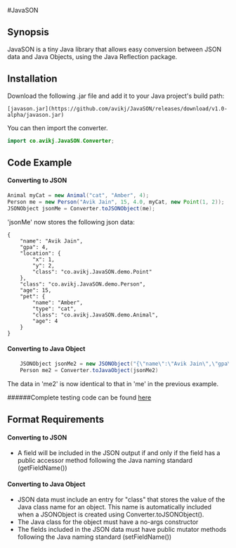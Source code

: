 #JavaSON

## Synopsis

JavaSON is a tiny Java library that allows easy conversion between JSON data and Java Objects,
using the Java Reflection package.

## Installation

Download the following .jar file and add it to your Java project's build path:
```
[javason.jar](https://github.com/avikj/JavaSON/releases/download/v1.0-alpha/javason.jar)
```
You can then import the converter.
```java
import co.avikj.JavaSON.Converter;
```

## Code Example

#### Converting to JSON
```java
Animal myCat = new Animal("cat", "Amber", 4);
Person me = new Person("Avik Jain", 15, 4.0, myCat, new Point(1, 2));
JSONObject jsonMe = Converter.toJSONObject(me);
```
'jsonMe' now stores the following json data:
```
{
    "name": "Avik Jain",
    "gpa": 4,
    "location": {
        "x": 1,
        "y": 2,
        "class": "co.avikj.JavaSON.demo.Point"
    },
    "class": "co.avikj.JavaSON.demo.Person",
    "age": 15,
    "pet": {
        "name": "Amber",
        "type": "cat",
        "class": "co.avikj.JavaSON.demo.Animal",
        "age": 4
    }
}
```	
#### Converting to Java Object

```java
	JSONObject jsonMe2 = new JSONObject("{\"name\":\"Avik Jain\",\"gpa\":4,\"location\":{\"x\":1,\"y\":2,\"class\":\"co.avikj.JavaSON.demo.Point\"},\"class\":\"co.avikj.JavaSON.demo.Person\",\"age\":15,\"pet\":{\"name\":\"Amber\",\"type\":\"cat\",\"class\":\"co.avikj.JavaSON.demo.Animal\",\"age\":4}}");
	Person me2 = Converter.toJavaObject(jsonMe2)
```
The data in 'me2' is now identical to that in 'me' in the previous example.

######Complete testing code can be found [here](https://github.com/avikj/JavaSON/tree/master/demo/co/avikj/JavaSON/demo)
	
## Format Requirements

#### Converting to JSON

* A field will be included in the JSON output if and only if the field has a public accessor method following the Java naming standard (getFieldName())

#### Converting to Java Object

* JSON data must include an entry for "class" that stores the value of the Java class name for an object. This name is automatically included when a JSONObject is created using Converter.toJSONObject().
* The Java class for the object must have a no-args constructor
* The fields included in the JSON data must have public mutator methods following the Java naming standard (setFieldName())

